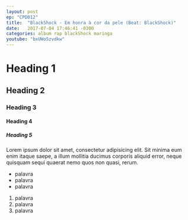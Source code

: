 ```yaml
---
layout: post
ep: "CPD012"
title:  "BlackShock - Em honra à cor da pele (Beat: BlackShock)"
date:   2017-07-04 17:46:41 -0300
categories: album rap blackShock maringa
youtube: "bxUWo5zvdkw"
---
```


# Heading 1

## Heading 2

### Heading 3

#### Heading 4

##### Heading 5

Lorem ipsum dolor sit amet, consectetur adipisicing elit. Sit minima eum enim itaque saepe, a illum mollitia ducimus corporis aliquid error, neque quisquam sequi quaerat nemo quos non quasi, rerum.

- palavra
- palavra
- palavra

1. palavra
1. palavra
1. palavra
